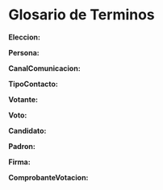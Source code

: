 # Glosario de Terminos

**Eleccion:**

**Persona:**

**CanalComunicacion:**

**TipoContacto:**

**Votante:**

**Voto:**

**Candidato:**

**Padron:**

**Firma:**

**ComprobanteVotacion:**
